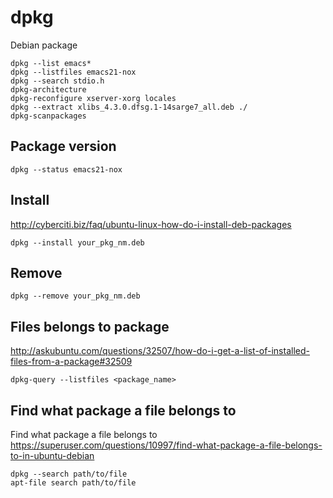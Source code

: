 # dpkg

Debian package

    dpkg --list emacs*
    dpkg --listfiles emacs21-nox
    dpkg --search stdio.h
    dpkg-architecture
    dpkg-reconfigure xserver-xorg locales
    dpkg --extract xlibs_4.3.0.dfsg.1-14sarge7_all.deb ./
    dpkg-scanpackages

## Package version

    dpkg --status emacs21-nox

## Install

<http://cyberciti.biz/faq/ubuntu-linux-how-do-i-install-deb-packages>

    dpkg --install your_pkg_nm.deb

## Remove

    dpkg --remove your_pkg_nm.deb

## Files belongs to package

<http://askubuntu.com/questions/32507/how-do-i-get-a-list-of-installed-files-from-a-package#32509>

    dpkg-query --listfiles <package_name>

## Find what package a file belongs to

Find what package a file belongs to
<https://superuser.com/questions/10997/find-what-package-a-file-belongs-to-in-ubuntu-debian>

    dpkg --search path/to/file
    apt-file search path/to/file
